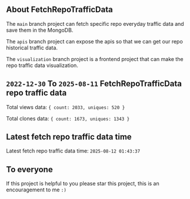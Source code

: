 ## About FetchRepoTrafficData

The `main` branch project can fetch specific repo everyday traffic data and save them in the MongoDB.

The `apis` branch project can expose the apis so that we can get our repo historical traffic data.

The `visualization` branch project is a frontend project that can make the repo traffic data visualization.

## `2022-12-30` To `2025-08-11` FetchRepoTrafficData repo traffic data

Total views data: `{ count: 2033, uniques: 520 }`

Total clones data: `{ count: 1673, uniques: 1343 }`

## Latest fetch repo traffic data time

Latest fetch repo traffic data time: `2025-08-12 01:43:37`

## To everyone

If this project is helpful to you please star this project, this is an encouragement to me `:)`



